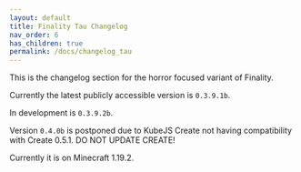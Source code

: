 ```yaml
---
layout: default
title: Finality Tau Changelog
nav_order: 6
has_children: true
permalink: /docs/changelog_tau
---
```

This is the changelog section for the horror focused variant of Finality.

Currently the latest publicly accessible version is `0.3.9.1b`.

In development is `0.3.9.2b`.

Version `0.4.0b` is postponed due to KubeJS Create not having compatibility with Create 0.5.1. DO NOT UPDATE CREATE!

Currently it is on Minecraft 1.19.2.